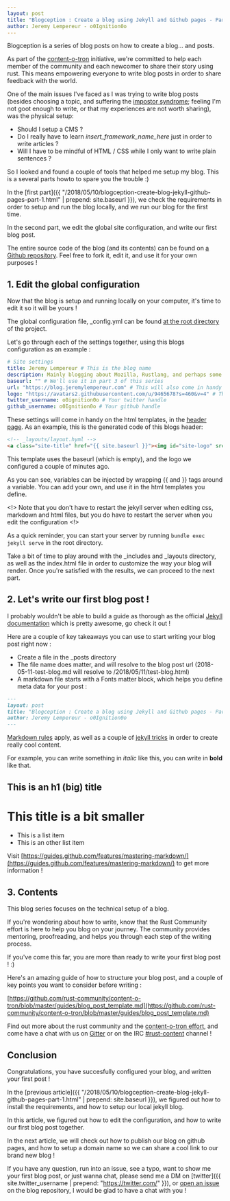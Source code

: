 ```yaml
---
layout: post
title: "Blogception : Create a blog using Jekyll and Github pages - Part 2 : Write your first post"
author: Jeremy Lempereur - o0Ignition0o
---
```


Blogception is a series of blog posts on how to create a blog... and posts.

As part of the [content-o-tron](https://github.com/rust-community/content-o-tron) initiative, we're committed to help each member of the community and each newcomer to share their story using rust.
This means empowering everyone to write blog posts in order to share feedback with the world.

One of the main issues I've faced as I was trying to write blog posts (besides choosing a topic, and suffering the [impostor syndrome](https://en.wikipedia.org/wiki/Impostor_syndrome); feeling I'm not goot enough to write, or that my experiences are not worth sharing), was the physical setup:

- Should I setup a CMS ? 
- Do I really have to learn _insert_framework_name_here_ just in order to write articles ?
- Will I have to be mindful of HTML / CSS while I only want to write plain sentences ?

So I looked and found a couple of tools that helped me setup my blog. This is a several parts howto to spare you the trouble :) 

In the [first part]({{ "/2018/05/10/blogception-create-blog-jekyll-github-pages-part-1.html" | prepend: site.baseurl }}), we check the requirements in order to setup and run the blog locally, and we run our blog for the first time.

In the second part, we edit the global site configuration, and write our first blog post.

The entire source code of the blog (and its contents) can be found on [a Github repository](https://github.com/o0Ignition0o/blog). Feel free to fork it, edit it, and use it for your own purposes !

## 1. Edit the global configuration

Now that the blog is setup and running locally on your computer, it's time to edit it so it will be yours !

The global configuration file, _config.yml can be found [at the root directory](https://github.com/o0Ignition0o/rust-lang-blog-boilerplate/blob/master/_config.yml)  of the project.

Let's go through each of the settings together, using this blogs configuration as an example :

```yml
# Site settings
title: Jeremy Lempereur # This is the blog name
description: Mainly blogging about Mozilla, Rustlang, and perhaps some other open source related stuff. # A basic description for the blogs purposes
baseurl: "" # We'll use it in part 3 of this series
url: "https://blog.jeremylempereur.com" # This will also come in handy in part 3 of this series
logo: "https://avatars2.githubusercontent.com/u/9465678?s=460&v=4" # This one is used as blog logo (right now it's my profile picture)
twitter_username: o0ignition0o # Your twitter handle
github_username: o0Ignition0o # Your github handle

```

These settings will come in handy on the html templates, in the [header page](https://github.com/o0Ignition0o/rust-lang-blog-boilerplate/blob/master/_includes/header.html). 
As an example, this is the generated code of this blogs header:

```html
<!-- _layouts/layout.hyml -->
<a class="site-title" href="{{ site.baseurl }}"><img id="site-logo" src="{{ site.logo }}"/> {{ site.title }}</a> 
```

This template uses the baseurl (which is empty), and the logo we configured a couple of minutes ago. 

As you can see, variables can be injected by wrapping {\{ and }\} tags around a variable. You can add your own, and use it in the html templates you define.

<!> Note that you don't have to restart the jekyll server when editing css, markdown and html files, but you do have to restart the server when you edit the configuration <!> 

As a quick reminder, you can start your server by running ``` bundle exec jekyll serve ``` in the root directory.

Take a bit of time to play around with the _includes and _layouts directory, as well as the index.html file in order to customize the way your blog will render. Once you're satisfied with the results, we can proceed to the next part.

## 2. Let's write our first blog post !

I probably wouldn't be able to build a guide as thorough as the official [Jekyll documentation](https://jekyllrb.com/docs/home/) which is pretty awesome, go check it out !

Here are a couple of key takeaways you can use to start writing your blog post right now : 

- Create a file in the _posts directory
- The file name does matter, and will resolve to the blog post url (2018-05-11-test-blog.md will resolve to /2018/05/11/test-blog.html)
- A markdown file starts with a Fonts matter block, which helps you define meta data for your post : 

```markdown
---
layout: post
title: "Blogception : Create a blog using Jekyll and Github pages - Part 2 : Write your first post"
author: Jeremy Lempereur - o0Ignition0o
---
```

[Markdown rules](https://guides.github.com/features/mastering-markdown/) apply, as well as a couple of [jekyll tricks](https://jekyllrb.com/docs/posts/) in order to create really cool content.

For example, you can write something in *italic* like this, you can write in **bold** like that. 

## This is an h1 (big) title

# This title is a bit smaller

- This is a list item
- This is an other list item

Visit [https://guides.github.com/features/mastering-markdown/](https://guides.github.com/features/mastering-markdown/) to get more information ! 

## 3. Contents

This blog series focuses on the technical setup of a blog. 

If you're wondering about how to write, know that the Rust Community effort is here to help you blog on your journey. The community provides mentoring, proofreading, and helps you through each step of the writing process.

If you've come this far, you are more than ready to write your first blog post ! :)

Here's an amazing guide of how to structure your blog post, and a couple of key points you want to consider before writing : 

[https://github.com/rust-community/content-o-tron/blob/master/guides/blog_post_template.md](https://github.com/rust-community/content-o-tron/blob/master/guides/blog_post_template.md)

Find out more about the rust community and the [content-o-tron effort](https://github.com/rust-community/content-o-tron), and come have a chat with us on [Gitter](https://gitter.im/content-o-tron/Lobby) or on the IRC [#rust-content](https://kiwiirc.com/client/irc.mozilla.org:+6667/#rust-content) channel ! 

## Conclusion

Congratulations, you have succesfully configured your blog, and written your first post ! 

In the [previous article]({{ "/2018/05/10/blogception-create-blog-jekyll-github-pages-part-1.html" | prepend: site.baseurl }}), we figured out how to install the requirements, and how to setup our local jekyll blog.

In this article, we figured out how to edit the configuration, and how to write our first blog post together.

In the next article, we will check out how to publish our blog on github pages, and how to setup a domain name so we can share a cool link to our brand new blog !

If you have any question, run into an issue, see a typo, want to show me your first blog post, or just wanna chat, please send me a DM on [twitter]({{ site.twitter_username | prepend: "https://twitter.com/" }}), or [open an issue](https://github.com/o0Ignition0o/blog/issues/new) on the blog repository, I would be glad to have a chat with you ! 